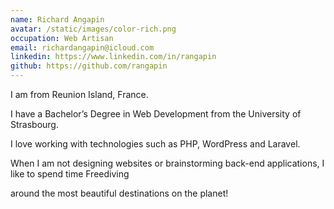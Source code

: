 ```yaml
---
name: Richard Angapin
avatar: /static/images/color-rich.png
occupation: Web Artisan
email: richardangapin@icloud.com
linkedin: https://www.linkedin.com/in/rangapin
github: https://github.com/rangapin
---
```


I am from Reunion Island, France.

I have a Bachelor’s Degree in Web Development from the University of Strasbourg.

I love working with technologies such as PHP, WordPress and Laravel.

When I am not designing websites or brainstorming back-end applications, I like to spend time Freediving

around the most beautiful destinations on the planet!
